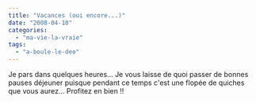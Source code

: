 ```yaml
---
title: "Vacances (oui encore...)"
date: "2008-04-10"
categories: 
  - "ma-vie-la-vraie"
tags: 
  - "a-boule-le-deo"
---
```


Je pars dans quelques heures... Je vous laisse de quoi passer de bonnes pauses déjeuner puisque pendant ce temps c'est une flopée de quiches que vous aurez... Profitez en bien !!
